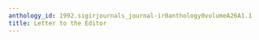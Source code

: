 ```yaml
---
anthology_id: 1992.sigirjournals_journal-ir0anthology0volumeA26A1.1
title: Letter to the Editor
---
```

